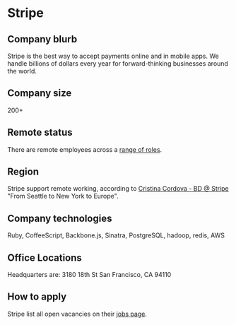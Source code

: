 # Stripe

## Company blurb

Stripe is the best way to accept payments online and in mobile apps. We handle billions of dollars every year for forward-thinking businesses around the world.

## Company size

200+

## Remote status

There are remote employees across a [range of roles](https://www.quora.com/Does-Stripe-allow-or-look-for-remote-only-workers).

## Region

Stripe support remote working, according to [Cristina Cordova - BD @ Stripe](https://www.quora.com/Does-Stripe-hire-telecommuters?srid=3NK&share=1) "From Seattle to New York to Europe".

## Company technologies

Ruby, CoffeeScript, Backbone.js, Sinatra, PostgreSQL, hadoop, redis, AWS

## Office Locations

Headquarters are:
3180 18th St
San Francisco, CA 94110

## How to apply

Stripe list all open vacancies on their [jobs page](https://stripe.com/jobs).
